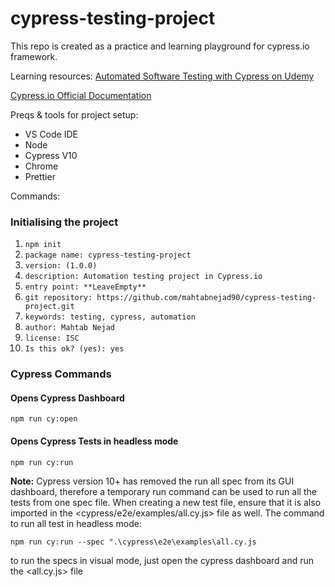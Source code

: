# cypress-testing-project

This repo is created as a practice and learning playground for cypress.io framework.

Learning resources:
[Automated Software Testing with Cypress on Udemy](https://www.udemy.com/course/automated-testing-with-cypress)

[Cypress.io Official Documentation](https://docs.cypress.io/)

Preqs & tools for project setup:

- VS Code IDE
- Node
- Cypress V10
- Chrome
- Prettier

Commands: 

### Initialising the project
1. `npm init`
2. `package name: cypress-testing-project`
3. `version: (1.0.0)`
4. `description: Automation testing project in Cypress.io`
5. `entry point: **LeaveEmpty**`
6. `git repository: https://github.com/mahtabnejad90/cypress-testing-project.git`
7. `keywords: testing, cypress, automation`
8. `author: Mahtab Nejad`
9. `license: ISC`
10. `Is this ok? (yes): yes`

### Cypress Commands

#### Opens Cypress Dashboard

`npm run cy:open`

#### Opens Cypress Tests in headless mode

`npm run cy:run`

**Note:** Cypress version 10+ has removed the run all spec from its GUI dashboard, therefore a temporary run command can be used to run all the tests from one spec file. When creating a new test file, ensure that it is also imported in the <cypress/e2e/examples/all.cy.js> file as well. The command to run all test in headless mode:

`npm run cy:run --spec ".\cypress\e2e\examples\all.cy.js`

to run the specs in visual mode, just open the cypress dashboard and run the <all.cy.js> file

